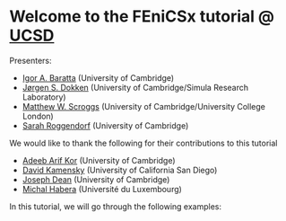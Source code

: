 # Welcome to the FEniCSx tutorial @ [UCSD](https://fenicsproject.org/fenics-2022/)

Presenters: 
- [Igor A. Baratta](https://github.com/IgorBaratta) (University of Cambridge)
- [Jørgen S. Dokken](https://github.com/jorgensd) (University of Cambridge/Simula Research Laboratory)
- [Matthew W. Scroggs](https://github.com/mscroggs) (University of Cambridge/University College London)
- [Sarah Roggendorf](https://github.com/SarahRo/) (University of Cambridge)

We would like to thank the following for their contributions to this tutorial
- [Adeeb Arif Kor](https://github.com/adeebkor) (University of Cambridge)
- [David Kamensky](https://github.com/david-kamensky) (University of California San Diego)
- [Joseph Dean](https://github.com/jpdean/) (University of Cambridge)
- [Michal Habera](https://github.com/michalhabera/) (Université du Luxembourg)

In this tutorial, we will go through the following examples:
```{tableofcontents}
```
